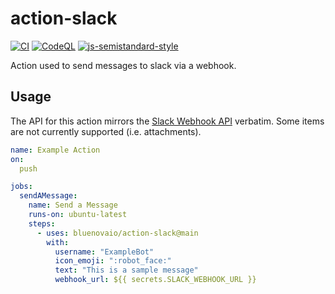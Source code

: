 # action-slack

[![CI](https://github.com/bluenovaio/action-slack/actions/workflows/ci.yaml/badge.svg)](https://github.com/bluenovaio/action-slack/actions/workflows/ci.yaml)
[![CodeQL](https://github.com/bluenovaio/action-slack/actions/workflows/codeql-analysis.yml/badge.svg)](https://github.com/bluenovaio/action-slack/actions/workflows/codeql-analysis.yml)
[![js-semistandard-style](https://img.shields.io/badge/code%20style-semistandard-brightgreen.svg?style=flat-square)](https://github.com/standard/semistandard)

Action used to send messages to slack via a webhook. 

## Usage

The API for this action mirrors the [Slack Webhook API](https://api.slack.com/methods/chat.postMessage) verbatim. Some items are not currently supported (i.e. attachments).

```yaml
name: Example Action 
on:
  push

jobs:
  sendAMessage:
    name: Send a Message 
    runs-on: ubuntu-latest
    steps:
      - uses: bluenovaio/action-slack@main 
        with:
          username: "ExampleBot"
          icon_emoji: ":robot_face:"
          text: "This is a sample message"
          webhook_url: ${{ secrets.SLACK_WEBHOOK_URL }} 
```
